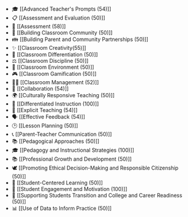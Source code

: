 ---
---

- 🎓 [[Advanced Teacher's Prompts (54)]]
- 📋 [[Assessment and Evaluation (50)]]
- 📝 [[Assessment (58)]]
- 🏫 [[Building Classroom Community (50)]]
- 👪 [[Building Parent and Community Partnerships (50)]]
- ✨ [[Classroom Creativity(55)]]
- 🧩 [[Classroom Differentiation (50)]]
- ⚖️ [[Classroom Discipline (50)]]
- 🤝 [[Classroom Environment (50)]]
- 🎮 [[Classroom Gamification (50)]]
- 🧑‍🏫 [[Classroom Management (52)]]
- 🤝 [[Collaboration (54)]]
- 🌍 [[Culturally Responsive Teaching (50)]]
- 🎯 [[Differentiated Instruction (100)]]
- 📖 [[Explicit Teaching (54)]]
- 🗣️ [[Effective Feedback (54)]]
- 🕑 [[Lesson Planning (50)]]
- 📞 [[Parent-Teacher Communication (50)]]
- 📚 [[Pedagogical Approaches (50)]]
- 🎓 [[Pedagogy and Instructional Strategies (100)]]
- 📚 [[Professional Growth and Development (50)]]
- 🕊️ [[Promoting Ethical Decision-Making and Responsible Citizenship (50)]]
- 🧠 [[Student-Centered Learning (50)]]
- 🚀 [[Student Engagement and Motivation (100)]]
- 🌱 [[Supporting Students Transition and College and Career Readiness (50)]]
- 📊 [[Use of Data to Inform Practice (50)]]
